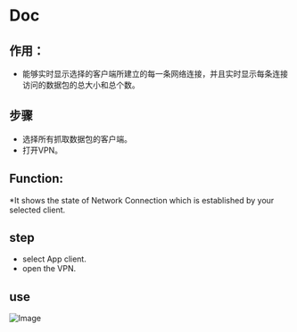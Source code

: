# Doc

## 作用：
* 能够实时显示选择的客户端所建立的每一条网络连接，并且实时显示每条连接访问的数据包的总大小和总个数。
## 步骤
* 选择所有抓取数据包的客户端。
* 打开VPN。
## Function:
*It shows the state of Network Connection which is established by your selected client.
## step
* select App client.
* open the VPN.
## use
![Image](https://github.com/huolizhuminh/NetWorkPacketCapture/blob/master/images/result.png) 










